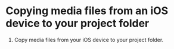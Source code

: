 # Copying media files from an iOS device to your project folder

1. Copy media files from your iOS device to your project folder.


